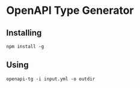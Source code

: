 # OpenAPI Type Generator

## Installing

`npm install -g`

## Using

`openapi-tg -i input.yml -o outdir`
